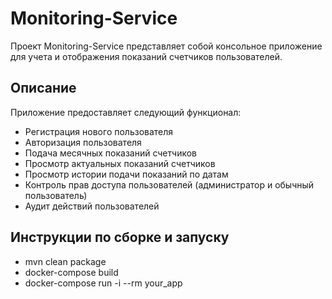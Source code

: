 # Monitoring-Service

Проект Monitoring-Service представляет собой консольное приложение для учета и отображения показаний счетчиков пользователей.

## Описание

Приложение предоставляет следующий функционал:

- Регистрация нового пользователя
- Авторизация пользователя
- Подача месячных показаний счетчиков
- Просмотр актуальных показаний счетчиков
- Просмотр истории подачи показаний по датам
- Контроль прав доступа пользователей (администратор и обычный пользователь)
- Аудит действий пользователей


## Инструкции по сборке и запуску

- mvn clean package
- docker-compose build
- docker-compose run -i --rm your_app


